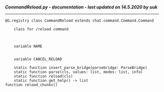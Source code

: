 ***CommandReload.py - documentation - last updated on 14.5.2020 by uuk***
___

    @G.registry class CommandReload extends chat.command.Command.Command
        
        class for /reload command
        


        variable NAME


        variable CANCEL_RELOAD

        static function insert_parse_bridge(parsebridge: ParseBridge)
        static function parse(cls, values: list, modes: list, info)
        static function reload(cls)
        static function get_help() -> list
    function reload_chunks()